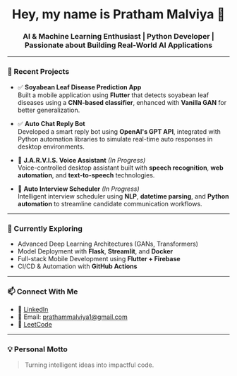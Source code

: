 <h1 align="center">Hey, my name is Pratham Malviya 👋</h1>
<h3 align="center">AI & Machine Learning Enthusiast | Python Developer | Passionate about Building Real-World AI Applications</h3>

---

### 🚀 Recent Projects

- ✅ **Soyabean Leaf Disease Prediction App**  
  Built a mobile application using **Flutter** that detects soyabean leaf diseases using a **CNN-based classifier**, enhanced with **Vanilla GAN** for better generalization.  

- ✅ **Auto Chat Reply Bot**  
  Developed a smart reply bot using **OpenAI's GPT API**, integrated with Python automation libraries to simulate real-time auto responses in desktop environments.

- 🔧 **J.A.R.V.I.S. Voice Assistant** *(In Progress)*  
  Voice-controlled desktop assistant built with **speech recognition**, **web automation**, and **text-to-speech** technologies.

- 🔧 **Auto Interview Scheduler** *(In Progress)*  
  Intelligent interview scheduler using **NLP**, **datetime parsing**, and **Python automation** to streamline candidate communication workflows.

---

### 🧠 Currently Exploring

- Advanced Deep Learning Architectures (GANs, Transformers)  
- Model Deployment with **Flask**, **Streamlit**, and **Docker**  
- Full-stack Mobile Development using **Flutter + Firebase**  
- CI/CD & Automation with **GitHub Actions**

---

### 📫 Connect With Me

- 🔗 [LinkedIn](https://www.linkedin.com/in/prathammalviya1/)
- 💌 Email: prathammalviya1@gmail.com  
- 🧩 [LeetCode](https://leetcode.com/prathammalviya1/)  

---

### 💡 Personal Motto

> Turning intelligent ideas into impactful code.

